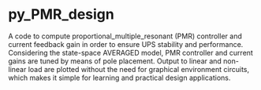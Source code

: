 # py\_PMR\_design

A code to compute proportional\_multiple\_resonant (PMR) controller and current feedback gain in order to ensure UPS stability and performance. Considering the state-space AVERAGED model, PMR controller and current gains are tuned by means of pole placement. Output to linear and non-linear load are plotted without the need for graphical environment circuits, which makes it simple for learning and practical design applications.

